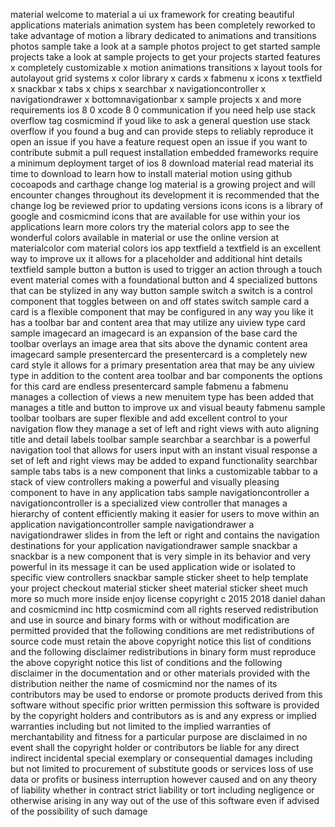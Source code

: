 material welcome to material a ui ux framework for creating beautiful applications materials animation system has been completely reworked to take advantage of motion a library dedicated to animations and transitions photos sample take a look at a sample photos project to get started sample projects take a look at sample projects to get your projects started features x completely customizable x motion animations transitions x layout tools for autolayout grid systems x color library x cards x fabmenu x icons x textfield x snackbar x tabs x chips x searchbar x navigationcontroller x navigationdrawer x bottomnavigationbar x sample projects x and more requirements ios 8 0 xcode 8 0 communication if you need help use stack overflow tag cosmicmind if youd like to ask a general question use stack overflow if you found a bug and can provide steps to reliably reproduce it open an issue if you have a feature request open an issue if you want to contribute submit a pull request installation embedded frameworks require a minimum deployment target of ios 8 download material read material its time to download to learn how to install material motion using github cocoapods and carthage change log material is a growing project and will encounter changes throughout its development it is recommended that the change log be reviewed prior to updating versions icons icons is a library of google and cosmicmind icons that are available for use within your ios applications learn more colors try the material colors app to see the wonderful colors available in material or use the online version at materialcolor com material colors ios app textfield a textfield is an excellent way to improve ux it allows for a placeholder and additional hint details textfield sample button a button is used to trigger an action through a touch event material comes with a foundational button and 4 specialized buttons that can be stylized in any way button sample switch a switch is a control component that toggles between on and off states switch sample card a card is a flexible component that may be configured in any way you like it has a toolbar bar and content area that may utilize any uiview type card sample imagecard an imagecard is an expansion of the base card the toolbar overlays an image area that sits above the dynamic content area imagecard sample presentercard the presentercard is a completely new card style it allows for a primary presentation area that may be any uiview type in addition to the content area toolbar and bar components the options for this card are endless presentercard sample fabmenu a fabmenu manages a collection of views a new menuitem type has been added that manages a title and button to improve ux and visual beauty fabmenu sample toolbar toolbars are super flexible and add excellent control to your navigation flow they manage a set of left and right views with auto aligning title and detail labels toolbar sample searchbar a searchbar is a powerful navigation tool that allows for users input with an instant visual response a set of left and right views may be added to expand functionality searchbar sample tabs tabs is a new component that links a customizable tabbar to a stack of view controllers making a powerful and visually pleasing component to have in any application tabs sample navigationcontroller a navigationcontroller is a specialized view controller that manages a hierarchy of content efficiently making it easier for users to move within an application navigationcontroller sample navigationdrawer a navigationdrawer slides in from the left or right and contains the navigation destinations for your application navigationdrawer sample snackbar a snackbar is a new component that is very simple in its behavior and very powerful in its message it can be used application wide or isolated to specific view controllers snackbar sample sticker sheet to help template your project checkout material sticker sheet material sticker sheet much more so much more inside enjoy license copyright c 2015 2018 daniel dahan and cosmicmind inc http cosmicmind com all rights reserved redistribution and use in source and binary forms with or without modification are permitted provided that the following conditions are met redistributions of source code must retain the above copyright notice this list of conditions and the following disclaimer redistributions in binary form must reproduce the above copyright notice this list of conditions and the following disclaimer in the documentation and or other materials provided with the distribution neither the name of cosmicmind nor the names of its contributors may be used to endorse or promote products derived from this software without specific prior written permission this software is provided by the copyright holders and contributors as is and any express or implied warranties including but not limited to the implied warranties of merchantability and fitness for a particular purpose are disclaimed in no event shall the copyright holder or contributors be liable for any direct indirect incidental special exemplary or consequential damages including but not limited to procurement of substitute goods or services loss of use data or profits or business interruption however caused and on any theory of liability whether in contract strict liability or tort including negligence or otherwise arising in any way out of the use of this software even if advised of the possibility of such damage